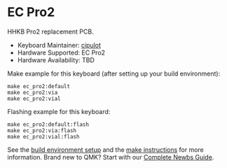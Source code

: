 # EC Pro2

HHKB Pro2 replacement PCB.

* Keyboard Maintainer: [cipulot](https://github.com/cipulot)
* Hardware Supported: EC Pro2
* Hardware Availability: TBD

Make example for this keyboard (after setting up your build environment):

    make ec_pro2:default
    make ec_pro2:via
    make ec_pro2:vial

Flashing example for this keyboard:

    make ec_pro2:default:flash
    make ec_pro2:via:flash
    make ec_pro2:vial:flash

See the [build environment setup](https://docs.qmk.fm/#/getting_started_build_tools) and the [make instructions](https://docs.qmk.fm/#/getting_started_make_guide) for more information. Brand new to QMK? Start with our [Complete Newbs Guide](https://docs.qmk.fm/#/newbs).
